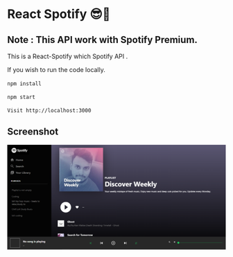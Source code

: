# React Spotify 😎🎸

## Note : This API work with Spotify Premium.

This is a React-Spotify which Spotify API .

If you wish to run the code locally.

`npm install`

`npm start`

`Visit http://localhost:3000`

## Screenshot

![Discover Weekly](./react.png 'Discover Weekly')
